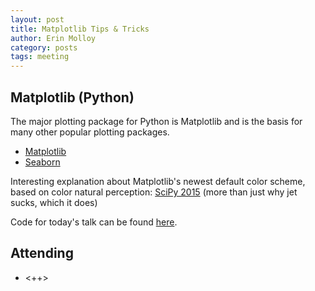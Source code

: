 ```yaml
---
layout: post
title: Matplotlib Tips & Tricks
author: Erin Molloy
category: posts
tags: meeting 
---
```


## Matplotlib (Python)

The major plotting package for Python is Matplotlib and is the basis for many other popular plotting packages.

* [Matplotlib][mpl]
* [Seaborn](http://seaborn.pydata.org/)

Interesting explanation about Matplotlib's newest default color scheme, based on color natural perception: [SciPy 2015](https://youtu.be/xAoljeRJ3lU)
 (more than just why jet sucks, which it does)

Code for today's talk can be found [here][code].

## Attending

- <++>


[mpl]: http://matplotlib.org/
[code]: https://github.com/ekmolloy/matplotlib-tutorial
